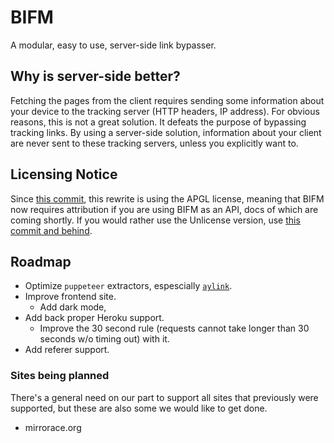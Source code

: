 # BIFM

A modular, easy to use, server-side link bypasser.

## Why is server-side better?

Fetching the pages from the client requires sending some information about your device to the tracking server (HTTP headers, IP address). For obvious reasons, this is not a great solution. It defeats the purpose of bypassing tracking links. By using a server-side solution, information about your client are never sent to these tracking servers, unless you explicitly want to.

## Licensing Notice

Since [this commit](https://git.gay/a/bifm/commit/adec8de080c4f18545ba3d7cfb4e7edffa7edf80), this rewrite is using the APGL license, meaning that BIFM now requires attribution if you are using BIFM as an API, docs of which are coming shortly.
If you would rather use the Unlicense version, use [this commit and behind](https://git.gay/a/bifm/commit/5db9b17f7796bac35170e00acfe9da043cbc4b29).

## Roadmap

- Optimize `puppeteer` extractors, espescially [`aylink`](./extractors/aylink.js).
- Improve frontend site.
  - Add dark mode, 
- Add back proper Heroku support.
  - Improve the 30 second rule (requests cannot take longer than 30 seconds w/o timing out) with it.
- Add referer support.
 
### Sites being planned

There's a general need on our part to support all sites that previously were supported, but these are also some we would like to get done.

- mirrorace.org